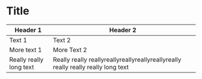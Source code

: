 # Title
|Header 1 | Header 2 |
| --- | --- |
| Text 1 | Text 2|
| More text 1 | More Text 2|
| Really really long text | Really really reallyreallyreallyreallyreallyreally really really really long text |
